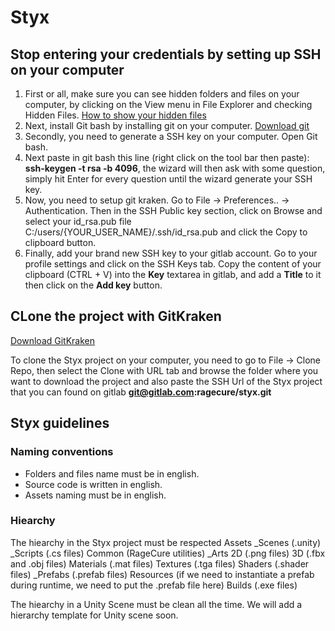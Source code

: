 # Styx

## Stop entering your credentials by setting up SSH on your computer

1. First or all, make sure you can see hidden folders and files on your computer, by clicking on the View menu in File Explorer and checking Hidden Files. [How to show your hidden files](https://support.microsoft.com/en-us/help/4028316/windows-view-hidden-files-and-folders-in-windows-10)
2. Next, install Git bash by installing git on your computer. [Download git](https://git-scm.com/downloads)
2. Secondly, you need to generate a SSH key on your computer. Open Git bash.
3. Next paste in git bash this line (right click on the tool bar then paste): **ssh-keygen -t rsa -b 4096**, the wizard will then ask with some question, simply hit Enter for every question until the wizard generate your SSH key.
4. Now, you need to setup git kraken. Go to File -> Preferences.. -> Authentication. Then in the SSH Public key section, click on Browse and select your id_rsa.pub file C:/users/{YOUR_USER_NAME}/.ssh/id_rsa.pub and click the Copy to clipboard button. 
5. Finally, add your brand new SSH key to your gitlab account. Go to your profile settings and click on the SSH Keys tab. Copy the content of your clipboard (CTRL + V) into the **Key** textarea in gitlab, and add a **Title** to it then click on the **Add key** button.

## CLone the project with GitKraken 

[Download GitKraken](https://www.gitkraken.com/)

To clone the Styx project on your computer, you need to go to File -> Clone Repo, then select the Clone with URL tab and browse the folder where you want to download the project and also paste the SSH Url of the Styx project that you can found on gitlab **git@gitlab.com:ragecure/styx.git**

## Styx guidelines

### Naming conventions

- Folders and files name must be in english.
- Source code is written in english.
- Assets naming must be in english.

### Hiearchy

The hiearchy in the Styx project must be respected
    Assets
        _Scenes (.unity)
        _Scripts (.cs files)
            Common (RageCure utilities)
        _Arts 
            2D (.png files)
            3D (.fbx and .obj files)
            Materials (.mat files)
            Textures (.tga files)
            Shaders (.shader files)
        _Prefabs (.prefab files)
        Resources (if we need to instantiate a prefab during runtime, we need to put the .prefab file here)
    Builds (.exe files)

The hiearchy in a Unity Scene must be clean all the time. We will add a hierarchy template for Unity scene soon.
        


